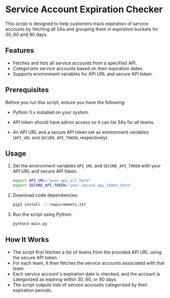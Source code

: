 # Service Account Expiration Checker

This script is designed to help customers track expiration of service accounts by fetching all SAs and grouping them in expiration buckets for 30, 60 and 90 days.

## Features

- Fetches and lists all service accounts from a specified API.
- Categorizes service accounts based on their expiration dates.
- Supports environment variables for API URL and secure API token.

## Prerequisites

Before you run this script, ensure you have the following:

- Python 3.x installed on your system.
- API token should have admin access so it can list SAs for all teams.

- An API URL and a secure API token set as environment variables (`API_URL` and `SECURE_API_TOKEN`, respectively).

## Usage

1. Set the environment variables `API_URL` and `SECURE_API_TOKEN` with your API URL and secure API token.

   ```bash
   export API_URL="your_api_url_here"
   export SECURE_API_TOKEN="your_secure_api_token_here"
   ```
2. Download code dependencies:
   ```bash
   pip3 install -r requirements.txt
   ```
3. Run the script using Python:

   ```bash
   python3 main.py
   ```

## How It Works

- The script first fetches a list of teams from the provided API URL using the secure API token.
- For each team, it then fetches the service accounts associated with that team.
- Each service account's expiration date is checked, and the account is categorized as expiring within 30, 60, or 90 days.
- The script outputs lists of service accounts categorized by their expiration periods.


